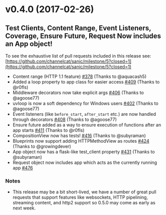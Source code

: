 # v0.4.0 (2017-02-26)

## Test Clients, Content Range, Event Listeners, Coverage, Ensure Future, Request Now includes an App object!

To see the exhaustive list of pull requests included in this release see:
[https://github.com/channelcat/sanic/milestone/5?closed=1](https://github.com/channelcat/sanic/milestone/5?closed=1)

- Content range (HTTP 1.1 feature) [#378](https://github.com/channelcat/sanic/issues/378) (Thanks to @aquacash5)
- Added a loop property to app class for easier access [#409](https://github.com/channelcat/sanic/issues/409) (Thanks to @r0fls)
- Middleware decorators now take explicit args [#406](https://github.com/channelcat/sanic/issues/406) (Thanks to @agoose77)
- uvloop is now a soft dependency for Windows users [#402](https://github.com/channelcat/sanic/issues/402) (Thanks to @agoose77)
- Event listeners (like `before_start`, `after_start` etc.) are now handled through decorators [#408](https://github.com/channelcat/sanic/issues/408) (Thanks to @agoose77)
- Ensure future added as a way to ensure execution of functions after an app starts [#411](https://github.com/channelcat/sanic/issues/411) (Thanks to @r0fls)
- CompositionView now has tests! [#416](https://github.com/channelcat/sanic/issues/416) (Thanks to @subyraman)
- Blueprints now support adding HTTPMethodView as routes [#424](https://github.com/channelcat/sanic/issues/424) (Thanks to @growingdever)
- App object now has a flask-like test_client property [#431](https://github.com/channelcat/sanic/issues/431) (Thanks to @subyraman)
- Request object now includes app which acts as the currently running app [#476](https://github.com/channelcat/sanic/issues/476)


### Notes

- This release may be a bit short-lived, we have a number of great pull requests that support features like websockets, HTTP pipelining, streaming content, and http2 support so 0.5.0 may come as early as next week.

